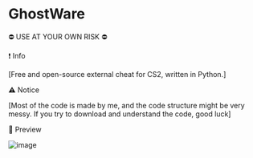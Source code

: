 # GhostWare
⛔ USE AT YOUR OWN RISK ⛔ 

❗ Info 

[Free and open-source external cheat for CS2, written in Python.] 

⚠️ Notice 

[Most of the code is made by me, and the code structure might be very messy. If you try to download and understand the code, good luck] 


📸 Preview

![image](https://github.com/user-attachments/assets/0559f36e-25c6-4b14-86c5-e346c9ccad46)

